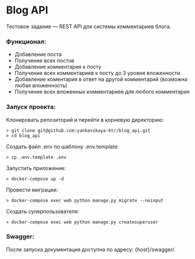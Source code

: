 # Blog API

Тестовое задание — REST API для системы комментариев блога.

### Функционал:

- Добавление поста
- Получение всех постов
- Добавление комментария к посту
- Получение всех комментариев к посту до 3 уровня вложенности
- Добавление коментария в ответ на другой комментарий (возможна любая вложенность)
- Получение всех вложенных комментариев для любого комментария  

### Запуск проекта:
  
Клонировать репозиторий и перейти в корневую директорию:  
  
```  
> git clone git@github.com:yankovskaya-ktr/blog_api.git
> cd blog_api
``` 
Создать файл .env по шаблону .env.template:

```
> cp .env.template .env
```
Запустить приложение:

``` 
> docker-compose up -d
``` 
Провести миграции:

``` 
> docker-compose exec web python manage.py migrate --noinput
``` 

Создать суперпользователя:

``` 
> docker-compose exec web python manage.py createsuperuser
``` 

### Swagger:

После запуска документация доступна по адресу: {host}/swagger/

